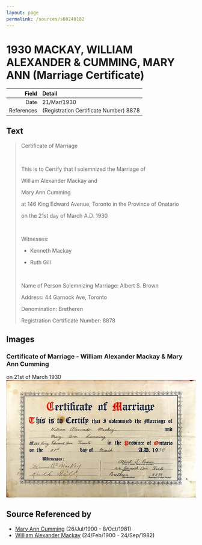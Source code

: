```yaml
---
layout: page
permalink: /sources/s60240182
---
```


# 1930 MACKAY, WILLIAM ALEXANDER & CUMMING, MARY ANN (Marriage Certificate)

Field | Detail
---:|:---
Date | 21/Mar/1930
References | (Registration Certificate Number) 8878

## Text

> Certificate of Marriage
>
> <br/>
>
> This is to Certify that I solemnized the Marriage of
>
> William Alexander Mackay and
>
> Mary Ann Cumming
>
> at 146 King Edward Avenue, Toronto in the Province of Onatario
>
> on the 21st day of March A.D. 1930
>
> <br/>
>
> Witnesses:
>
> * Kenneth Mackay
>
> * Ruth Gill
>
> <br/>
>
> Name of Person Solemnizing Marriage: Albert S. Brown
>
> Address: 44 Garnock Ave, Toronto
>
> Denomination: Bretheren
>
> Registration Certificate Number: 8878
>

## Images

### Certificate of Marriage - William Alexander Mackay & Mary Ann Cumming

on 21st of March 1930
![Certificate of Marriage - William Alexander Mackay & Mary Ann Cumming](../media/57388492.jpg)

## Source Referenced by

* [Mary Ann Cumming](../people/@48241984@-mary-ann-cumming-b1900-7-26-d1981-10-8.md) (26/Jul/1900 - 8/Oct/1981)
* [William Alexander Mackay](../people/@9383584@-william-alexander-mackay-b1900-2-24-d1982-9-24.md) (24/Feb/1900 - 24/Sep/1982)
